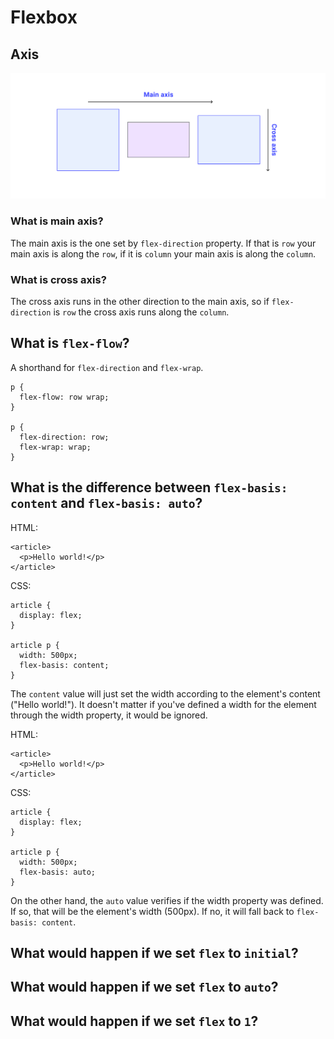 # Flexbox

## Axis
![axis](./main-and-cross-axis.svg)

### What is main axis? 
The main axis is the one set by `flex-direction` property. If that is `row` your main axis is along the `row`, if it is `column` your main axis is along the `column`. 

### What is cross axis?
The cross axis runs in the other direction to the main axis, so if `flex-direction` is `row` the cross axis runs along the `column`.

## What is `flex-flow`?
A shorthand for `flex-direction` and `flex-wrap`.

```
p {
  flex-flow: row wrap;
}

p {
  flex-direction: row;
  flex-wrap: wrap;
}
```

## What is the difference between `flex-basis: content` and `flex-basis: auto`?
HTML:

```
<article>
  <p>Hello world!</p>
</article>
```

CSS:

```
article {
  display: flex;
}

article p {
  width: 500px;
  flex-basis: content;
}
```

The `content` value will just set the width according to the element's content ("Hello world!"). It doesn't matter if you've defined a width for the element through the width property, it would be ignored.

HTML:

```
<article>
  <p>Hello world!</p>
</article>
```

CSS:

```
article {
  display: flex;
}

article p {
  width: 500px;
  flex-basis: auto;
}
```

On the other hand, the `auto` value verifies if the width property was defined. If so, that will be the element's width (500px). If no, it will fall back to `flex-basis: content`.

## What would happen if we set `flex` to `initial`?

## What would happen if we set `flex` to `auto`?

## What would happen if we set `flex` to  `1`?
